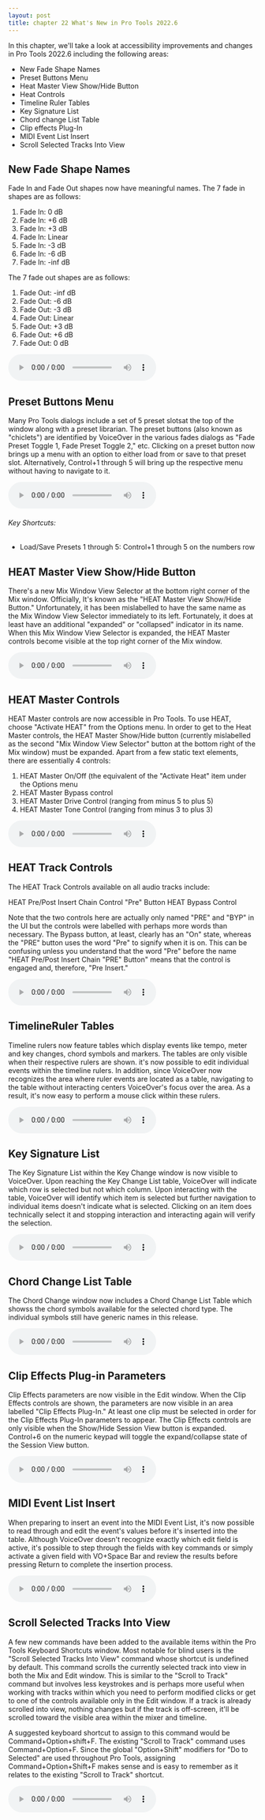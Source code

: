 ```yaml
---
layout: post
title: chapter 22 What's New in Pro Tools 2022.6
---
```


In this chapter, we'll take a look at accessibility improvements and changes in Pro Tools 2022.6 including the following areas:

* New Fade Shape Names
* Preset Buttons Menu
* Heat Master View Show/Hide Button
* Heat Controls
* Timeline Ruler Tables
* Key Signature List
* Chord change List Table
* Clip effects Plug-In
* MIDI Event List Insert
* Scroll Selected Tracks Into View

<!--more-->

## New Fade Shape Names
Fade In and Fade Out shapes now have meaningful names.
The 7 fade in shapes are as follows:

1. Fade In: 0 dB
1. Fade In: +6 dB
1. Fade In: +3 dB
1. Fade In: Linear
1. Fade In: -3 dB
1. Fade In: -6 dB
1. Fade In: -inf dB

The 7 fade out shapes are as follows:

1. Fade Out: -inf dB
1. Fade Out: -6 dB
1. Fade Out: -3 dB
1. Fade Out: Linear
1. Fade Out: +3 dB
1. Fade Out: +6 dB
1. Fade Out: 0 dB

<audio controls><source src='https://raw.githubusercontent.com/PTAccess/PTAccess.github.io/master/audio/252 Ndw Fade Shape Names 2022.6.m4a'></audio>

## Preset Buttons Menu
Many Pro Tools dialogs include a set of 5 preset slotsat the top of the window along with a preset librarian. The preset buttons (also known as "chiclets") are identified by VoiceOver in the various fades dialogs as "Fade Preset Toggle 1, Fade Preset Toggle 2," etc.  Clicking on a preset button now brings up a menu with an option to either load from or save to that preset slot. Alternatively, Control+1 through 5 will bring up the respective menu without having to navigate to it. 

<audio controls><source src='https://raw.githubusercontent.com/PTAccess/PTAccess.github.io/master/audio/253 Preset Buttons Menu 2022.6.m4a'></audio>

###### Key Shortcuts:

* Load/Save Presets 1 through 5: Control+1 through 5 on the numbers row

## HEAT Master View Show/Hide Button
There's a new Mix Window View Selector at the bottom right corner of the Mix window. Officially, It's known as the "HEAT Master View Show/Hide Button."  Unfortunately, it has been mislabelled to have the same name as the Mix Window View Selector immediately to its left. Fortunately, it does at least have an additional "expanded" or "collapsed" indicator in its name. When this Mix Window View Selector is expanded, the HEAT Master controls become visible at the top right corner of the Mix window.

<audio controls><source src='https://raw.githubusercontent.com/PTAccess/PTAccess.github.io/master/audio/254 HEAT Master Show-Hide button 2022.6.m4a'></audio>

## HEAT Master Controls
HEAT Master controls are now accessible in Pro Tools. To use HEAT, choose "Activate HEAT" from the Options menu. In order to get to the Heat Master controls, the HEAT Master Show/Hide button (currently mislabelled as the second "Mix Window View Selector" button at the bottom right of the Mix window) must be expanded. Apart from a few static text elements, there are essentially 4 controls:

1. HEAT Master On/Off (the equivalent of the "Activate Heat" item under the Options menu
1. HEAT Master Bypass control
1. HEAT Master Drive Control (ranging from minus 5 to plus 5)
1. HEAT Master Tone Control (ranging from minus 3 to plus 3)

<audio controls><source src='https://raw.githubusercontent.com/PTAccess/PTAccess.github.io/master/audio/255 HEAT Master Controls 2022.6.m4a'></audio>

## HEAT Track Controls
The HEAT Track Controls available on all audio tracks include:

HEAT Pre/Post Insert Chain Control "Pre" Button
HEAT Bypass Control

Note that the two controls here are actually only named "PRE" and "BYP" in the UI but the controls were labelled with perhaps more words than necessary. The Bypass button, at least, clearly has an "On" state, whereas the "PRE" button uses the word "Pre" to signify when it is on. This can be confusing unless you understand that the word "Pre" before the name "HEAT Pre/Post Insert Chain "PRE" Button" means that the control is engaged and, therefore, "Pre Insert."

<audio controls><source src='https://raw.githubusercontent.com/PTAccess/PTAccess.github.io/master/audio/256 HEAT Track Controls 2022.6.m4a'></audio>

## TimelineRuler Tables
Timeline rulers now feature tables which display events like tempo, meter and key changes, chord symbols and markers. The tables are only visible when their respective  rulers are shown. it's now possible to edit individual events within the timeline rulers. In addition, since VoiceOver now recognizes the area where ruler events are located as a table, navigating to the table without interacting centers VoiceOver's focus over the area. As a result, it's now easy to perform a mouse click within these rulers.

<audio controls><source src='https://raw.githubusercontent.com/PTAccess/PTAccess.github.io/master/audio/257 Timeline Ruler Tables 2022.6.m4a'></audio>

## Key Signature List
The Key Signature List within the Key Change window is now visible to VoiceOver. Upon reaching the Key Change List table, VoiceOver will indicate which row is selected but not which column. Upon interacting with the table, VoiceOver will identify which item is selected  but further navigation to individual items doesn't indicate what is selected. Clicking on an item does technically select it and stopping interaction and interacting again will verify the selection.

<audio controls><source src='https://raw.githubusercontent.com/PTAccess/PTAccess.github.io/master/audio/258 Key Signature List 2022.6.m4a'></audio>

## Chord Change List Table
The Chord Change window now includes a Chord Change List Table which showss the chord symbols available for the selected chord type. The individual symbols still have generic names in this release.

<audio controls><source src='https://raw.githubusercontent.com/PTAccess/PTAccess.github.io/master/audio/259 Chord Change List Table 2022.6.m4a'></audio>

## Clip Effects Plug-in Parameters
Clip Effects parameters are now visible in the Edit window. When the Clip Effects controls are shown, the parameters are now visible in an area labelled "Clip Effects Plug-In." At least one clip must be selected in order for the Clip Effects Plug-In parameters to appear. The Clip Effects controls are only visible when the Show/Hide Session View button is expanded. Control+6 on the numeric keypad will toggle the expand/collapse state of the Session View button.

<audio controls><source src='https://raw.githubusercontent.com/PTAccess/PTAccess.github.io/master/audio/260 Clip Effects Parameters 2022.6.m4a'></audio>

## MIDI Event List Insert
When preparing to insert an event into the MIDI Event List, it's now possible to read through and edit the event's values before it's inserted into the table. Although VoiceOver doesn't recognize exactly which edit field is active, it's possible to step through the fields with key commands or simply activate a given field with VO+Space Bar and review the results before pressing Return to complete the insertion process.

<audio controls><source src='https://raw.githubusercontent.com/PTAccess/PTAccess.github.io/master/audio/261 MIDI Event List Insert 2022.6.m4a'></audio>

## Scroll Selected Tracks Into View
A few new commands have been added to the available items within the Pro Tools Keyboard Shortcuts window. Most notable for blind users is the "Scroll Selected Tracks Into View" command whose shortcut is undefined by default. This command scrolls the currently selected track into view in both the  Mix and  Edit window. This is similar to the "Scroll to Track" command but involves less keystrokes and is perhaps more useful when working with tracks within which you need to perform modified clicks or get to one of the controls available only in the Edit window. If a track is already scrolled into view, nothing changes but if the track is off-screen, it'll be scrolled toward the visible area within the mixer and timeline.

A suggested keyboard shortcut to assign to this command would be Command+Option+shift+F. The existing "Scroll to Track" command uses Command+Option+F. Since the global "Option+Shift" modifiers for "Do to Selected" are used throughout Pro Tools, assigning Command+Option+Shift+F makes sense and is easy to remember as it relates to the existing "Scroll to Track" shortcut.

<audio controls><source src='https://raw.githubusercontent.com/PTAccess/PTAccess.github.io/master/audio/.m4a'></audio>

 